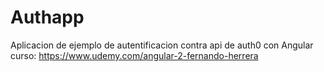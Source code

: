 # Authapp

Aplicacion de ejemplo de autentificacion contra api de auth0 con Angular curso: https://www.udemy.com/angular-2-fernando-herrera
